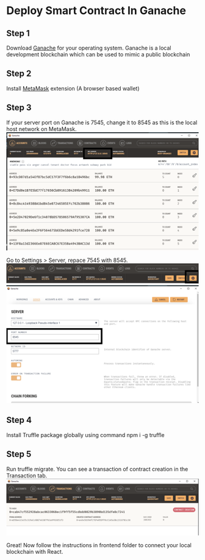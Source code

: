# Deploy Smart Contract In Ganache

## Step 1
Download [Ganache](https://www.trufflesuite.com/ganache) for your operating system. Ganache is a local development blockchain which can be used to mimic a public blockchain

## Step 2
Install [MetaMask](https://chrome.google.com/webstore/detail/metamask/nkbihfbeogaeaoehlefnkodbefgpgknn?hl=en) extension (A browser based wallet)

## Step 3
If your server port on Ganache is 7545, change it to 8545 as this is the local host network on MetaMask.
![mainScreen](img/mainGanacheScreen.png)

Go to Settings > Server, repace 7545 with 8545.
![settins](img/settings.png)
![server](img/ServerMenu.png)

## Step 4
Install Truffle package globally using command npm i -g truffle

## Step 5
Run truffle migrate.
You can see a transaction of contract creation in the Transaction tab.
![transaction](img/transactionScreen.png)

Great! Now follow the instructions in frontend folder to connect your local blockchain with React.

